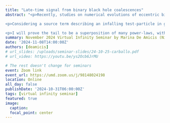 ```yaml
---
title: "Late-time signal from binary black hole coalescences"
abstract: "<p>Recently, studies on numerical evolutions of eccentric binary inspirals found a several orders of magnitude enhancement of the post-ringdown tail amplitude. This characteristic might render the tail a phenomenon of observational interest, opening the way to experimental verification of this general relativistic prediction in the near future. I will present an analytical perturbative model that accurately predicts the numerically observed tail evolution.</p>

<p>Considering a source term describing an infalling test-particle in generic non-circular orbits, driven by post-Newtonian radiation reaction, I derive an integral expression over the system's entire history, showing how the post-ringdown tail is inherited from the non-circular inspiral in a non-local fashion. Beyond its excellent agreement with numerical evolutions, the model explains the tail amplification with the progenitors' binary eccentricity. </p>

<p>I will prove the tail to be a superposition of many power-laws, with each term's excitation coefficient depending on the specific inspiral history. A single power law is recovered only in the limit of asymptotically late times, consistent with Price's results and the classical soft-graviton theorem. I will conclude by discussing future directions, including new results for the non-linear extension to equal masses.</p>"
summary: November 2024 Virtual Infinity Seminar by Marina De Amicis (Niels Bohr Institute)
date: '2024-11-08T14:00:00Z'
authors: [deamicis]
# url_slides: /uploads/seminar-slides/24-10-25-carballo.pdf
# url_video: https://youtu.be/ys2Ocb6JrMU

# The rest doesn't change for seminars
event: Zoom link
event_url: https://umd.zoom.us/j/98148024198
location: Online
all_day: false
publishDate: '2024-10-31T06:00:00Z'
tags: [virtual infinity seminar]
featured: true
image:  
  caption:
  focal_point: center
---
```

